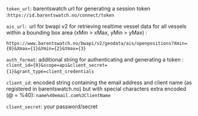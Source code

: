 `token_url`: barentswatch url for generating a session token :`https://id.barentswatch.no/connect/token`

`ais_url`:  url for bwapi v2 for retrieving realtime vessel data for all vessels within a bounding box area (xMin > xMax, yMin > yMax) :

`https://www.barentswatch.no/bwapi/v2/geodata/ais/openpositions?Xmin={0}&Xmax={1}&Ymin={2}&Ymax={3}`

`auth_format`: additional string for authenticating and generating a token : `client_id={0}&scope=api&client_secret={1}&grant_type=client_credentials` 

`client_id`: encoded string containing the email address and client name (as registered in barentswatch.no) but with special characters extra encoded (@ = %40): `name%40email.com%3ClientName`

`client_secret`: your password/secret